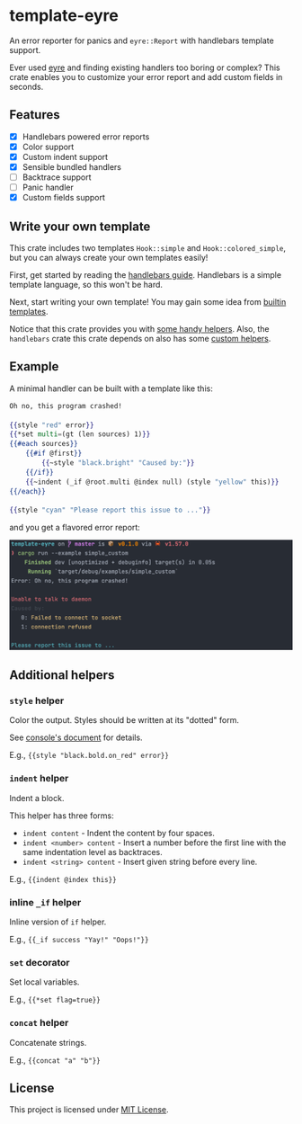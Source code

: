 # template-eyre

An error reporter for panics and `eyre::Report` with handlebars template support.

Ever used [eyre](https://github.com/yaahc/eyre) and finding existing handlers too boring or complex?
This crate enables you to customize your error report and add custom fields
in seconds.

## Features
- [x] Handlebars powered error reports
- [x] Color support
- [x] Custom indent support
- [x] Sensible bundled handlers
- [ ] Backtrace support
- [ ] Panic handler
- [x] Custom fields support

## Write your own template

This crate includes two templates `Hook::simple` and `Hook::colored_simple`,
but you can always create your own templates easily!

First, get started by reading the [handlebars guide](https://handlebarsjs.com/guide/).
Handlebars is a simple template language, so this won't be hard.

Next, start writing your own template! You may gain some idea from [builtin templates](src/templates/).

Notice that this crate provides you with [some handy helpers](#additional-helpers).
Also, the `handlebars` crate this crate depends on also has some [custom helpers](https://docs.rs/handlebars/latest/handlebars/#built-in-helpers).

## Example

A minimal handler can be built with a template like this:

```handlebars
Oh no, this program crashed!

{{style "red" error}}
{{*set multi=(gt (len sources) 1)}}
{{#each sources}}
    {{#if @first}}
        {{~style "black.bright" "Caused by:"}}
    {{/if}}
    {{~indent (_if @root.multi @index null) (style "yellow" this)}}
{{/each}}

{{style "cyan" "Please report this issue to ..."}}
```

and you get a flavored error report:

![snapshot](https://raw.githubusercontent.com/PhotonQuantum/template-eyre/master/snapshot.png)

## Additional helpers

### `style` helper

Color the output. Styles should be written at its "dotted" form.
 
See [console's document](https://docs.rs/console/latest/console/struct.Style.html#implementations) for details.

E.g., `{{style "black.bold.on_red" error}}`

### `indent` helper

Indent a block.

This helper has three forms:

- `indent content` - Indent the content by four spaces.
- `indent <number> content` - Insert a number before the first line with the same indentation level as backtraces.
- `indent <string> content` - Insert given string before every line.

E.g., `{{indent @index this}}`

### inline `_if` helper

Inline version of `if` helper.

E.g., `{{_if success "Yay!" "Oops!"}}`

### `set` decorator

Set local variables.

E.g., `{{*set flag=true}}`

### `concat` helper

Concatenate strings.

E.g., `{{concat "a" "b"}}`

## License
This project is licensed under [MIT License](LICENSE.txt).